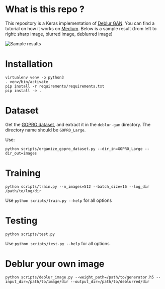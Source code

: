 # What is this repo ?

This repository is a Keras implementation of [Deblur GAN](https://arxiv.org/pdf/1711.07064.pdf). You can find a tutorial on how it works on [Medium](https://blog.sicara.com/keras-generative-adversarial-networks-image-deblurring-45e3ab6977b5). Below is a sample result (from left to right: sharp image, blurred image, deblurred image)

![Sample results](./sample/results0.png)

# Installation

```
virtualenv venv -p python3
. venv/bin/activate
pip install -r requirements/requirements.txt
pip install -e .
```

# Dataset

Get the [GOPRO dataset](https://drive.google.com/file/d/1H0PIXvJH4c40pk7ou6nAwoxuR4Qh_Sa2/view?usp=sharing), and extract it in the `deblur-gan` directory. The directory name should be `GOPRO_Large`.

Use:
```
python scripts/organize_gopro_dataset.py --dir_in=GOPRO_Large --dir_out=images
```


# Training

```
python scripts/train.py --n_images=512 --batch_size=16 --log_dir /path/to/log/dir
```

Use `python scripts/train.py --help` for all options

# Testing

```
python scripts/test.py
```

Use `python scripts/test.py --help` for all options

# Deblur your own image

```
python scripts/deblur_image.py --weight_path=/path/to/generator.h5 --input_dir=/path/to/image/dir --output_dir=/path/to/deblurred/dir
```
